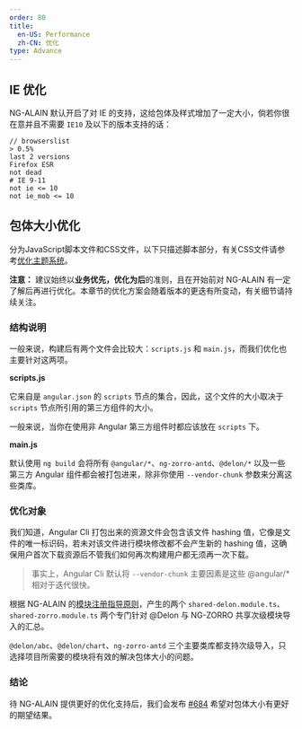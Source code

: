 ```yaml
---
order: 80
title:
  en-US: Performance
  zh-CN: 优化
type: Advance
---
```


## IE 优化

NG-ALAIN 默认开启了对 IE 的支持，这给包体及样式增加了一定大小，倘若你很在意并且不需要 `IE10` 及以下的版本支持的话：

```
// browserslist
> 0.5%
last 2 versions
Firefox ESR
not dead
# IE 9-11
not ie <= 10
not ie_mob <= 10
```

## 包体大小优化

分为JavaScript脚本文件和CSS文件，以下只描述脚本部分，有关CSS文件请参考[优化主题系统](/theme/performance)。

**注意：** 建议始终以**业务优先，优化为后**的准则，且在开始前对 NG-ALAIN 有一定了解后再进行优化。本章节的优化方案会随着版本的更迭有所变动，有关细节请持续关注。

### 结构说明

一般来说，构建后有两个文件会比较大：`scripts.js` 和 `main.js`，而我们优化也主要针对这两项。

**scripts.js**

它来自是 `angular.json` 的 `scripts` 节点的集合，因此，这个文件的大小取决于 `scripts` 节点所引用的第三方组件的大小。

一般来说，当你在使用非 Angular 第三方组件时都应该放在 `scripts` 下。

**main.js**

默认使用 `ng build` 会将所有 `@angular/*`、`ng-zorro-antd`、`@delon/*` 以及一些第三方 Angular 组件都会被打包进来，除非你使用 `--vendor-chunk` 参数来分离这些类库。

### 优化对象

我们知道，Angular Cli 打包出来的资源文件会包含该文件 hashing 值，它像是文件的唯一标识码，若未对该文件进行模块修改都不会产生新的 hashing 值，这确保用户首次下载资源后不管我们如何再次构建用户都无须再一次下载。

> 事实上，Angular Cli 默认将 `--vendor-chunk` 主要因素是这些 @angular/* 相对于迭代很快。

根据 NG-ALAIN 的[模块注册指导原则](/docs/module)，产生的两个 `shared-delon.module.ts`、`shared-zorro.module.ts` 两个专门针对 @Delon 与 NG-ZORRO 共享次级模块导入的汇总。

`@delon/abc`、`@delon/chart`、`ng-zorro-antd` 三个主要类库都支持次级导入，只选择项目所需要的模块将有效的解决包体大小的问题。

### 结论

待 NG-ALAIN 提供更好的优化支持后，我们会发布 [#684](https://github.com/ng-alain/ng-alain/pull/684) 希望对包体大小有更好的期望结果。
